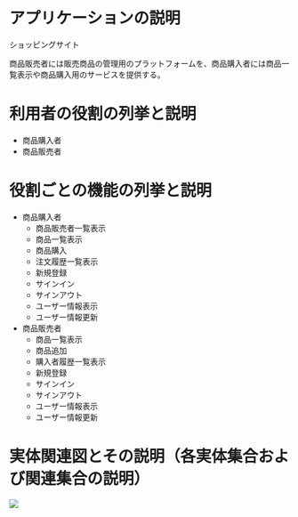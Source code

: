# アプリケーションの説明

ショッピングサイト

商品販売者には販売商品の管理用のプラットフォームを、商品購入者には商品一覧表示や商品購入用のサービスを提供する。

# 利用者の役割の列挙と説明

- 商品購入者
- 商品販売者

# 役割ごとの機能の列挙と説明

- 商品購入者
    - 商品販売者一覧表示
    - 商品一覧表示
    - 商品購入
    - 注文履歴一覧表示
    - 新規登録
    - サインイン
    - サインアウト
    - ユーザー情報表示
    - ユーザー情報更新
- 商品販売者
    - 商品一覧表示
    - 商品追加
    - 購入者履歴一覧表示
    - 新規登録
    - サインイン
    - サインアウト
    - ユーザー情報表示
    - ユーザー情報更新

# 実体関連図とその説明（各実体集合および関連集合の説明）

![](https://raw.githubusercontent.com/tyage/experiment-4/master/task1/er.png)
